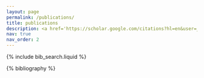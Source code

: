 ```yaml
---
layout: page
permalink: /publications/
title: publications
description: <a href='https://scholar.google.com/citations?hl=en&user=_lxwnx4AAAAJ&'>Google Scholar</a>
nav: true
nav_order: 2
---
```


<!-- _pages/publications.md -->

<!-- Bibsearch Feature -->

{% include bib_search.liquid %}

<div class="publications">

{% bibliography %}

</div>
